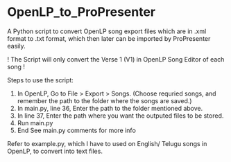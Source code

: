 # OpenLP_to_ProPresenter
A Python script to convert OpenLP song export files which are in .xml format to .txt format, which then later can be imported by ProPresenter easily.

! The Script will only convert the Verse 1 (V1) in OpenLP Song Editor of each song !


Steps to use the script:
1) In OpenLP,  Go to File > Export > Songs. (Choose requried songs, and remember the path to the folder where the songs are saved.)
2) In main.py, line 36, Enter the path to the folder mentioned above.
3) In line 37, Enter the path where you want the outputed files to be stored.
4) Run main.py
5) End
See main.py comments for more info

Refer to example.py, which I have to used on English/ Telugu songs in OpenLP, to convert into text files.
